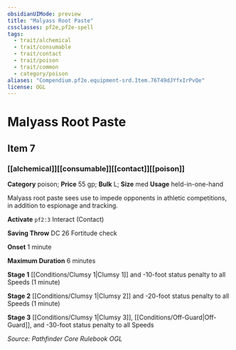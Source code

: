 ```yaml
---
obsidianUIMode: preview
title: "Malyass Root Paste"
cssclasses: pf2e,pf2e-spell
tags:
  - trait/alchemical
  - trait/consumable
  - trait/contact
  - trait/poison
  - trait/common
  - category/poison
aliases: "Compendium.pf2e.equipment-srd.Item.76T49dJYfxIrPvQe"
license: OGL
---
```

# Malyass Root Paste
## Item 7
### [[alchemical]][[consumable]][[contact]][[poison]]

**Category** poison; 
**Price** 55 gp; 
**Bulk** L; **Size** med
**Usage** held-in-one-hand

Malyass root paste sees use to impede opponents in athletic competitions, in addition to espionage and tracking.

**Activate** `pf2:3` Interact (Contact)

**Saving Throw** DC 26 Fortitude check

**Onset** 1 minute

**Maximum Duration** 6 minutes

**Stage 1** [[Conditions/Clumsy 1|Clumsy 1]] and -10-foot status penalty to all Speeds (1 minute)

**Stage 2** [[Conditions/Clumsy 1|Clumsy 2]] and -20-foot status penalty to all Speeds (1 minute)

**Stage 3** [[Conditions/Clumsy 1|Clumsy 3]], [[Conditions/Off-Guard|Off-Guard]], and -30-foot status penalty to all Speeds

*Source: Pathfinder Core Rulebook*
*OGL*